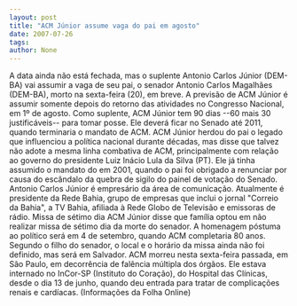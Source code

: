 ```yaml
---
layout: post
title: "ACM Júnior assume vaga do pai em agosto"
date: 2007-07-26
tags: 
author: None
---
```

A data ainda n&atilde;o est&aacute; fechada, mas o suplente Antonio Carlos J&uacute;nior (DEM-BA) vai assumir a vaga de seu pai, o senador Antonio Carlos Magalh&atilde;es (DEM-BA), morto na sexta-feira (20), em breve. A previs&atilde;o de ACM J&uacute;nior &eacute; assumir somente depois do retorno das atividades no Congresso Nacional, em 1&ordm; de agosto. 
Como suplente, ACM J&uacute;nior tem 90 dias --60 mais 30 justific&aacute;veis-- para tomar posse. Ele dever&aacute; ficar no Senado at&eacute; 2011, quando terminaria o mandato de ACM. 
ACM J&uacute;nior herdou do pai o legado que influenciou a pol&iacute;tica nacional durante d&eacute;cadas, mas disse que talvez n&atilde;o adote a mesma linha combativa de ACM, principalmente com rela&ccedil;&atilde;o ao governo do presidente Luiz In&aacute;cio Lula da Silva (PT). 
Ele j&aacute; tinha assumido o mandato do em 2001, quando o pai foi obrigado a renunciar por causa do esc&acirc;ndalo da quebra de sigilo do painel de vota&ccedil;&atilde;o do Senado.
Antonio Carlos J&uacute;nior &eacute; empres&aacute;rio da &aacute;rea de comunica&ccedil;&atilde;o. Atualmente &eacute; presidente da Rede Bahia, grupo de empresas que inclui o jornal &quot;Correio da Bahia&quot;, a TV Bahia, afiliada &agrave; Rede Globo de Televis&atilde;o e emissoras de r&aacute;dio. 
Missa de s&eacute;timo dia
ACM J&uacute;nior disse que fam&iacute;lia optou em n&atilde;o realizar missa de s&eacute;timo dia da morte do senador. A homenagem p&oacute;stuma ao pol&iacute;tico ser&aacute; em 4 de setembro, quando ACM completaria 80 anos. Segundo o filho do senador, o local e o hor&aacute;rio da missa ainda n&atilde;o foi definido, mas ser&aacute; em Salvador. 
ACM morreu nesta sexta-feira passada, em S&atilde;o Paulo, em decorr&ecirc;ncia de fal&ecirc;ncia m&uacute;ltipla dos &oacute;rg&atilde;os. Ele estava internado no InCor-SP (Instituto do Cora&ccedil;&atilde;o), do Hospital das Cl&iacute;nicas, desde o dia 13 de junho, quando deu entrada para tratar de complica&ccedil;&otilde;es renais e card&iacute;acas.
(Informa&ccedil;&otilde;es da Folha Online) 